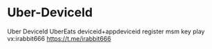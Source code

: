 # Uber-DeviceId
Uber DeviceId UberEats deviceid+appdeviceid  register  msm  key play    vx:irabbit666        https://t.me/irabbit666
